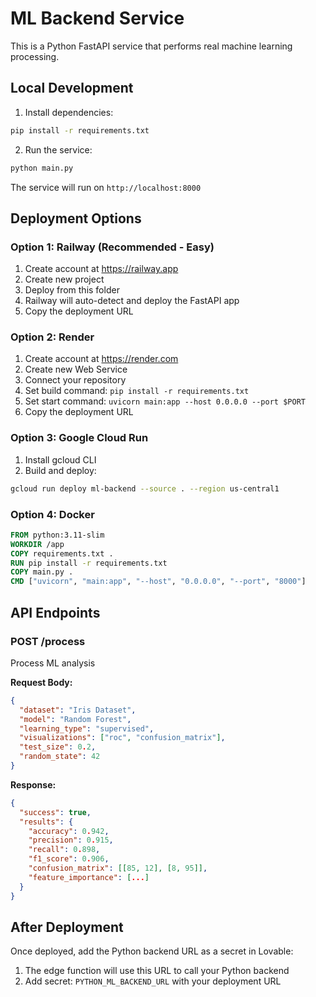 # ML Backend Service

This is a Python FastAPI service that performs real machine learning processing.

## Local Development

1. Install dependencies:
```bash
pip install -r requirements.txt
```

2. Run the service:
```bash
python main.py
```

The service will run on `http://localhost:8000`

## Deployment Options

### Option 1: Railway (Recommended - Easy)
1. Create account at https://railway.app
2. Create new project
3. Deploy from this folder
4. Railway will auto-detect and deploy the FastAPI app
5. Copy the deployment URL

### Option 2: Render
1. Create account at https://render.com
2. Create new Web Service
3. Connect your repository
4. Set build command: `pip install -r requirements.txt`
5. Set start command: `uvicorn main:app --host 0.0.0.0 --port $PORT`
6. Copy the deployment URL

### Option 3: Google Cloud Run
1. Install gcloud CLI
2. Build and deploy:
```bash
gcloud run deploy ml-backend --source . --region us-central1
```

### Option 4: Docker
```dockerfile
FROM python:3.11-slim
WORKDIR /app
COPY requirements.txt .
RUN pip install -r requirements.txt
COPY main.py .
CMD ["uvicorn", "main:app", "--host", "0.0.0.0", "--port", "8000"]
```

## API Endpoints

### POST /process
Process ML analysis

**Request Body:**
```json
{
  "dataset": "Iris Dataset",
  "model": "Random Forest",
  "learning_type": "supervised",
  "visualizations": ["roc", "confusion_matrix"],
  "test_size": 0.2,
  "random_state": 42
}
```

**Response:**
```json
{
  "success": true,
  "results": {
    "accuracy": 0.942,
    "precision": 0.915,
    "recall": 0.898,
    "f1_score": 0.906,
    "confusion_matrix": [[85, 12], [8, 95]],
    "feature_importance": [...]
  }
}
```

## After Deployment

Once deployed, add the Python backend URL as a secret in Lovable:
1. The edge function will use this URL to call your Python backend
2. Add secret: `PYTHON_ML_BACKEND_URL` with your deployment URL

